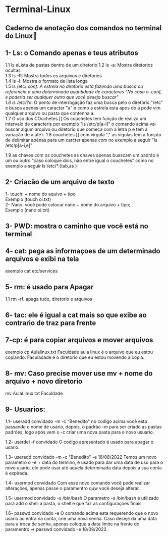 # Terminal-Linux #
## Caderno de anotação dos comandos no terminal do Linux🐧


## 1- Ls: o Comando apenas e teus atributos
1.1 ls eLista de pastas dentro de um diretorio
1.2 ls -a: Mostra diretorios ocultas <br>
1.3 ls -R: Mostra todos os arquivos e diretorios <br>
1.4 ls -l: Mostra o formato de lista longa <br>
1.5 ls /etc/*.conf: A estrela no diretorio está fazendo uma busca ou referencia a uma  determinada quantidade de caracteres "No caso o .conf, e poderia ser qualquer outro que você deseja buscar" <br >
1.6 ls /etc/?a*: O ponto de interrogação faz uma busca pelo o diretorio "/etc" e busca apenas um caracter "a" e como a estrela esta apos do a pode vim qualquer arquivo ou pasta que contenha a. <br>
1.7 O uso dos COuchetes []
Os couchetes tem função de realiza um intervalo de caracteris por exemplo "ls /etc/p[a-i]"
o comando acima vai buscar algum arquivo ou diretorio que começa com a letra p e tem a variação de a até i.
1.8 couchetes [] com virgula "," 
as vigulas tem a função de delimitar apénas para um carcter apenas com no exemplo a seguir "ls /etc/p[a-i,e]"

1.9 as chaves com os couchetes as chaves apenas buascam um padrão é um ou outro "caso coloque dois, não entre igual o couchetes" como no exemplo a seguir ls /etc/*.{tab,as }

## 2- Criacão de um arquivo de texto  
1- touch: + nome do aquivo + tipo <br> 
Exemplo (touch oi.txt)<br> 
2- Nano: você pode colocar nano + nome do arquivo + tipo;<br> 
Exemplo (nano oi.txt)<br> 

## 3- PWD: mostra o caminho que você está no terminal<br> 

## 4- cat: pega as informaçoes de um determinado arquivos e exibi na tela<br>
exemplo cat etc/services


## 5- rm: é usado para Apagar
1.1 rm -rf: apaga tudo, diretorio e arquivos

## 6- tac: ele é igual a cat mais so que exibe ao contrario de traz para frente

## 7-cp: é para copiar arquivos e mover arquivos
exemplo cp Aulalinux.txt Faculdade
aula linux é o arquivo que eu estou copiando. Faculadade é o diretorio que eu estou movendo a copia.

## 8- mv: Caso precise mover use mv + nome do arquivo + novo diretorio
mv AulaLinux.txt Faculdade 

## 9- Usuarios:
1.1- useradd convidado -m -c "Benedito"
no codigo acima você esta passando o nome de usario, depois, o padrão -m para ser criado as pastas padrões, logo após vem o -c criar uma nova pasta para o novo usuario.

1.2-  userdel -f convidado
O codigo apresentado é usado para apagar o usario.

1.3- useradd convidado -m -c "Benedito" -e 18/08/2022
Temos um novo parametro o -e + data do termino, é usado para dar uma data de uso para o novo usario, ele pode usar até aquela determinada data depois a sua conta é expirada.

1.4- usermod convidado 
Com esse novo comando você pode realizar alterações, apenas passe o paramentro quw você deseja alterar.

1.5- usermod convidado -s /bin/bash
O parametro -s /bin/bash é utilizado para add o shell a pasta, o shell é que faz as configurações finais

1.6- passwd convidado -e 
O comando acima esta requerendo que o novo usario ao entra na conta, crie uma nova senha.
Caso deseje da uma data para a troca de senha, apenas coloque a data limite na frente do paramentro => passwd convidado -e 18/08/2022.


